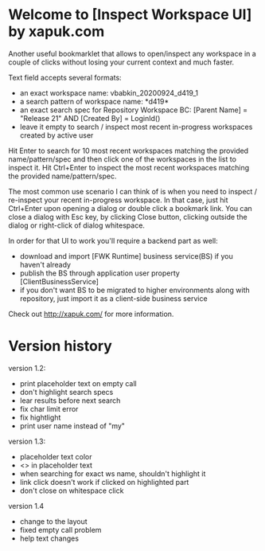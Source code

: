 # Welcome to [Inspect Workspace UI] by xapuk.com

Another useful bookmarklet that allows to open/inspect any workspace in a couple of clicks without losing your current context and much faster.

Text field accepts several formats:
- an exact workspace name: vbabkin_20200924_d419_1
- a search pattern of workspace name: \*d419\*
- an exact search spec for Repository Workspace BC: [Parent Name] = "Release 21" AND [Created By] = LoginId()
- leave it empty to search / inspect most recent in-progress workspaces created by active user

Hit Enter to search for 10 most recent workspaces matching the provided name/pattern/spec and then click one of the workspaces in the list to inspect it.
Hit Ctrl+Enter to inspect the most recent workspaces matching the provided name/pattern/spec.

The most common use scenario I can think of is when you need to inspect / re-inspect your recent in-progress workspace. In that case, just hit Ctrl+Enter upon opening a dialog or double click a bookmark link.
You can close a dialog with Esc key, by clicking Close button, clicking outside the dialog or right-click of dialog whitespace.

In order for that UI to work you'll require a backend part as well:
- download and import [FWK Runtime] business service(BS) if you haven't already
- publish the BS through application user property [ClientBusinessService]
- if you don't want BS to be migrated to higher environments along with repository, just import it as a client-side business service

Check out http://xapuk.com/ for more information.

# Version history

version 1.2:
- print placeholder text on empty call
- don't highlight search specs
- lear results before next search
- fix char limit error
- fix hightlight
- print user name instead of "my"

version 1.3:
- placeholder text color
- <> in placeholder text
- when searching for exact ws name, shouldn't highlight it
- link click doesn't work if clicked on highlighted part
- don't close on whitespace click

version 1.4
- change to the layout
- fixed empty call problem
- help text changes